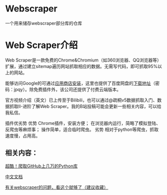 # Webscraper
一个用来储存webscraper部分库的仓库


# Web Scraper介绍

Web Scraper是一款免费的Chrome&Chromium（如360浏览器、QQ浏览器等）扩展，通过建立sitemap遍历网站抓取相应的数据。无需写代码，即可抓取95%以上的网站。

能够访问Google的可通过[应用商店安装](https://chrome.google.com/webstore/detail/web-scraper/jnhgnonknehpejjnehehllkliplmbmhn)，这里也提供了百度网盘的[下载地址](https://pan.baidu.com/share/init?surl=eTn8up8)（密码：jpqy）。除免费插件外，该公司还提供了付费云端版本。

官方视频介绍（英文）已上传至于Bilibili，也可以通过@疏桐v5数据抓取入门、数据抓取II-进阶了解Web Scraper。我的B站投稿可能会更新一些相关内容，可以给我私信。

插件优劣势
优势
Chrome插件，安装方便；
在浏览器内运行，简略了模拟登陆、反爬虫等麻烦事；
操作简单，适合临时爬虫。
劣势
相对于python等爬虫，抓取速度慢，占用高。


## 相关内容：

[超酷！爬取GitHub上几万的Python库](https://www.jianshu.com/p/6c1a1e10ddaa )

[中文文档](https://www.kancloud.cn/fuwenyue/webscraper/543178)

[有关webscraper的问题，看这个就够了（建议收藏）](https://www.jianshu.com/p/cd5124ac0871)
